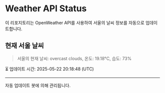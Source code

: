 
# Weather API Status

이 리포지토리는 OpenWeather API를 사용하여 서울의 날씨 정보를 자동으로 업데이트합니다.

## 현재 서울 날씨
> 서울의 현재 날씨: overcast clouds, 온도: 19.18°C, 습도: 73%

⏳ 업데이트 시간: 2025-05-22 20:18:48 (UTC)

---
자동 업데이트 봇에 의해 관리됩니다.
